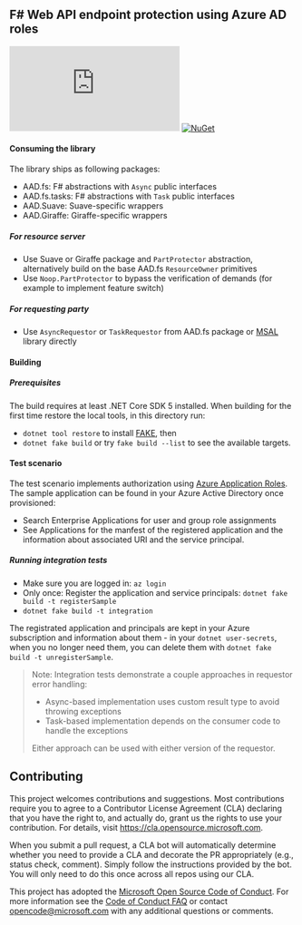 ## F# Web API endpoint protection using Azure AD roles

[![Build Status](https://dev.azure.com/azure-fsharp-libs/public/_apis/build/status/Azure.AAD.fs?branchName=master)](https://dev.azure.com/azure-fsharp-libs/public/_build/latest?definitionId=1&branchName=master)
[![NuGet](https://img.shields.io/nuget/v/AAD.fs.svg?style=flat)](https://www.nuget.org/packages/AAD.fs/)

#### Consuming the library

The library ships as following packages:

- AAD.fs: F# abstractions with `Async` public interfaces
- AAD.fs.tasks: F# abstractions with `Task` public interfaces
- AAD.Suave: Suave-specific wrappers 
- AAD.Giraffe: Giraffe-specific wrappers 

##### For resource server
- Use Suave or Giraffe package and `PartProtector` abstraction, alternatively build on the base AAD.fs `ResourceOwner` primitives
- Use `Noop.PartProtector` to bypass the verification of demands (for example to implement feature switch)

##### For requesting party
- Use `AsyncRequestor` or `TaskRequestor` from AAD.fs package or [MSAL](https://github.com/AzureAD/microsoft-authentication-library-for-dotnet) library directly

#### Building

##### Prerequisites
The build requires at least .NET Core SDK 5 installed.
When building for the first time restore the local tools, in this directory run:

* `dotnet tool restore` to install [FAKE](https://fake.build/fake-gettingstarted.html), then
* `dotnet fake build` or try `fake build --list` to see the available targets.

#### Test scenario
The test scenario implements authorization using [Azure Application Roles](https://docs.microsoft.com/en-us/azure/active-directory/develop/howto-add-app-roles-in-azure-ad-apps). The sample application can be found in your Azure Active Directory once provisioned:
- Search Enterprise Applications for user and group role assignments
- See Applications for the manfest of the registered application and the information about associated URI and the service principal.

##### Running integration tests
* Make sure you are logged in: `az login`
* Only once: Register the application and service principals: `dotnet fake build -t registerSample`
* `dotnet fake build -t integration`

The registrated application and principals are kept in your Azure subscription and information about them - in your `dotnet user-secrets`, 
when you no longer need them, you can delete them with `dotnet fake build -t unregisterSample`.

> Note: 
> Integration tests demonstrate a couple approaches in requestor error handling:
> * Async-based implementation uses custom result type to avoid throwing exceptions
> * Task-based implementation depends on the consumer code to handle the exceptions
>
> Either approach can be used with either version of the requestor.

## Contributing

This project welcomes contributions and suggestions.  Most contributions require you to agree to a
Contributor License Agreement (CLA) declaring that you have the right to, and actually do, grant us
the rights to use your contribution. For details, visit https://cla.opensource.microsoft.com.

When you submit a pull request, a CLA bot will automatically determine whether you need to provide
a CLA and decorate the PR appropriately (e.g., status check, comment). Simply follow the instructions
provided by the bot. You will only need to do this once across all repos using our CLA.

This project has adopted the [Microsoft Open Source Code of Conduct](https://opensource.microsoft.com/codeofconduct/).
For more information see the [Code of Conduct FAQ](https://opensource.microsoft.com/codeofconduct/faq/) or
contact [opencode@microsoft.com](mailto:opencode@microsoft.com) with any additional questions or comments.
